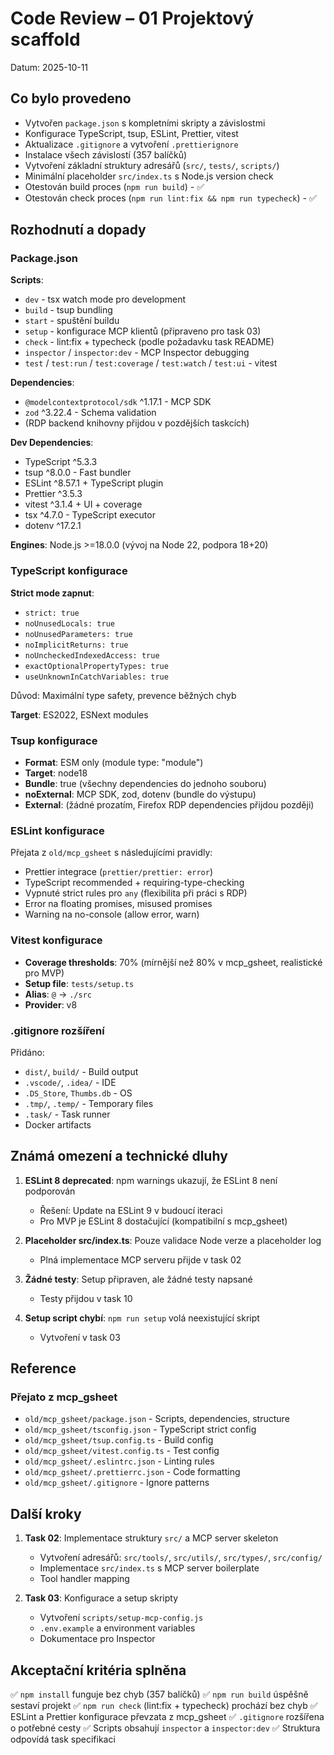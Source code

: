 # Code Review – 01 Projektový scaffold

Datum: 2025-10-11

## Co bylo provedeno

- Vytvořen `package.json` s kompletními skripty a závislostmi
- Konfigurace TypeScript, tsup, ESLint, Prettier, vitest
- Aktualizace `.gitignore` a vytvoření `.prettierignore`
- Instalace všech závislostí (357 balíčků)
- Vytvoření základní struktury adresářů (`src/`, `tests/`, `scripts/`)
- Minimální placeholder `src/index.ts` s Node.js version check
- Otestován build proces (`npm run build`) - ✅
- Otestován check proces (`npm run lint:fix && npm run typecheck`) - ✅

## Rozhodnutí a dopady

### Package.json

**Scripts**:
- `dev` - tsx watch mode pro development
- `build` - tsup bundling
- `start` - spuštění buildu
- `setup` - konfigurace MCP klientů (připraveno pro task 03)
- `check` - lint:fix + typecheck (podle požadavku task README)
- `inspector` / `inspector:dev` - MCP Inspector debugging
- `test` / `test:run` / `test:coverage` / `test:watch` / `test:ui` - vitest

**Dependencies**:
- `@modelcontextprotocol/sdk` ^1.17.1 - MCP SDK
- `zod` ^3.22.4 - Schema validation
- (RDP backend knihovny přijdou v pozdějších taskcích)

**Dev Dependencies**:
- TypeScript ^5.3.3
- tsup ^8.0.0 - Fast bundler
- ESLint ^8.57.1 + TypeScript plugin
- Prettier ^3.5.3
- vitest ^3.1.4 + UI + coverage
- tsx ^4.7.0 - TypeScript executor
- dotenv ^17.2.1

**Engines**: Node.js >=18.0.0 (vývoj na Node 22, podpora 18+20)

### TypeScript konfigurace

**Strict mode zapnut**:
- `strict: true`
- `noUnusedLocals: true`
- `noUnusedParameters: true`
- `noImplicitReturns: true`
- `noUncheckedIndexedAccess: true`
- `exactOptionalPropertyTypes: true`
- `useUnknownInCatchVariables: true`

Důvod: Maximální type safety, prevence běžných chyb

**Target**: ES2022, ESNext modules

### Tsup konfigurace

- **Format**: ESM only (module type: "module")
- **Target**: node18
- **Bundle**: true (všechny dependencies do jednoho souboru)
- **noExternal**: MCP SDK, zod, dotenv (bundle do výstupu)
- **External**: (žádné prozatím, Firefox RDP dependencies přijdou později)

### ESLint konfigurace

Přejata z `old/mcp_gsheet` s následujícími pravidly:
- Prettier integrace (`prettier/prettier: error`)
- TypeScript recommended + requiring-type-checking
- Vypnuté strict rules pro `any` (flexibilita při práci s RDP)
- Error na floating promises, misused promises
- Warning na no-console (allow error, warn)

### Vitest konfigurace

- **Coverage thresholds**: 70% (mírnější než 80% v mcp_gsheet, realistické pro MVP)
- **Setup file**: `tests/setup.ts`
- **Alias**: `@` -> `./src`
- **Provider**: v8

### .gitignore rozšíření

Přidáno:
- `dist/`, `build/` - Build output
- `.vscode/`, `.idea/` - IDE
- `.DS_Store`, `Thumbs.db` - OS
- `.tmp/`, `.temp/` - Temporary files
- `.task/` - Task runner
- Docker artifacts

## Známá omezení a technické dluhy

1. **ESLint 8 deprecated**: npm warnings ukazují, že ESLint 8 není podporován
   - Řešení: Update na ESLint 9 v budoucí iteraci
   - Pro MVP je ESLint 8 dostačující (kompatibilní s mcp_gsheet)

2. **Placeholder src/index.ts**: Pouze validace Node verze a placeholder log
   - Plná implementace MCP serveru přijde v task 02

3. **Žádné testy**: Setup připraven, ale žádné testy napsané
   - Testy přijdou v task 10

4. **Setup script chybí**: `npm run setup` volá neexistující skript
   - Vytvoření v task 03

## Reference

### Přejato z mcp_gsheet
- `old/mcp_gsheet/package.json` - Scripts, dependencies, structure
- `old/mcp_gsheet/tsconfig.json` - TypeScript strict config
- `old/mcp_gsheet/tsup.config.ts` - Build config
- `old/mcp_gsheet/vitest.config.ts` - Test config
- `old/mcp_gsheet/.eslintrc.json` - Linting rules
- `old/mcp_gsheet/.prettierrc.json` - Code formatting
- `old/mcp_gsheet/.gitignore` - Ignore patterns

## Další kroky

1. **Task 02**: Implementace struktury `src/` a MCP server skeleton
   - Vytvoření adresářů: `src/tools/`, `src/utils/`, `src/types/`, `src/config/`
   - Implementace `src/index.ts` s MCP server boilerplate
   - Tool handler mapping

2. **Task 03**: Konfigurace a setup skripty
   - Vytvoření `scripts/setup-mcp-config.js`
   - `.env.example` a environment variables
   - Dokumentace pro Inspector

## Akceptační kritéria splněna

✅ `npm install` funguje bez chyb (357 balíčků)
✅ `npm run build` úspěšně sestaví projekt
✅ `npm run check` (lint:fix + typecheck) prochází bez chyb
✅ ESLint a Prettier konfigurace převzata z mcp_gsheet
✅ `.gitignore` rozšířena o potřebné cesty
✅ Scripts obsahují `inspector` a `inspector:dev`
✅ Struktura odpovídá task specifikaci

